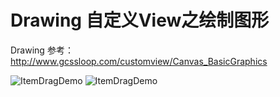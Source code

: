 # Drawing 自定义View之绘制图形

Drawing 参考：http://www.gcssloop.com/customview/Canvas_BasicGraphics
 

![ItemDragDemo](https://github.com/Wing-Li/PracticeDemos/blob/master/Drawing/img/learn.png)
![ItemDragDemo](https://github.com/Wing-Li/PracticeDemos/blob/master/Drawing/img/pie.png)